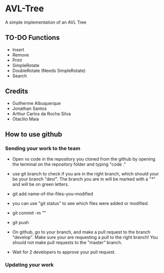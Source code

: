 # AVL-Tree

A simple implementation of an AVL Tree

## TO-DO Functions

- Insert
- Remove
- Print
- SimpleRotate
- DoubleRotate (Needs SimpleRotate)
- Search

## Credits

- Guilherme Albuquerque
- Jonathan Santos
- Arthur Carlos da Rocha Silva
- Otacilio Maia

## How to use github

### Sending your work to the team

- Open vs code in the repository you cloned from the github by opening the terminal on the repository folder and typing "code ."

- use git branch to check if you are in the right branch, which should your be your branch "dev/<yourName>". The branch you are in will be marked with a "\*" and will be on green letters.

- git add name-of-the-files-you-modified

- you can use "git status" to see which files were added or modified.

- git commit -m "<message-with-the-changes-you-made>"

- git push

- On github, go to your branch, and make a pull request to the branch "develop". Make sure your are requesting a pull to the right branch! You should not make pull requests to the "master" branch.

- Wait for 2 developers to approve your pull request.

### Updating your work
